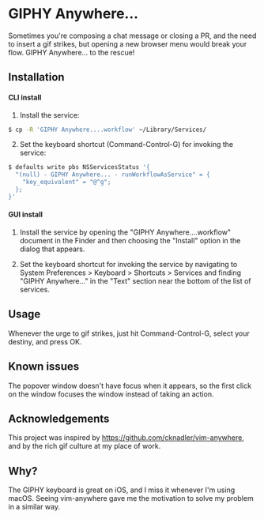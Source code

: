 # GIPHY Anywhere...

Sometimes you're composing a chat message or closing a PR, and the need to insert a gif strikes, but opening a new browser menu would break your flow. GIPHY Anywhere... to the rescue!

## Installation

#### CLI install

1. Install the service:
```bash
$ cp -R 'GIPHY Anywhere....workflow' ~/Library/Services/
```

2. Set the keyboard shortcut (Command-Control-G) for invoking the service:
```bash
$ defaults write pbs NSServicesStatus '{
  "(null) - GIPHY Anywhere... - runWorkflowAsService" = {
    "key_equivalent" = "@^g";
  };
}'
```

#### GUI install

1. Install the service by opening the "GIPHY Anywhere....workflow" document in the Finder and then choosing the "Install" option in the dialog that appears.

2. Set the keyboard shortcut for invoking the service by navigating to System Preferences > Keyboard > Shortcuts > Services and finding "GIPHY Anywhere..." in the "Text" section near the bottom of the list of services.

## Usage

Whenever the urge to gif strikes, just hit Command-Control-G, select your destiny, and press OK.

## Known issues

The popover window doesn't have focus when it appears, so the first click on the window focuses the window instead of taking an action.

## Acknowledgements

This project was inspired by https://github.com/cknadler/vim-anywhere, and by the rich gif culture at my place of work.

## Why?

The GIPHY keyboard is great on iOS, and I miss it whenever I'm using macOS. Seeing vim-anywhere gave me the motivation to solve my problem in a similar way.
